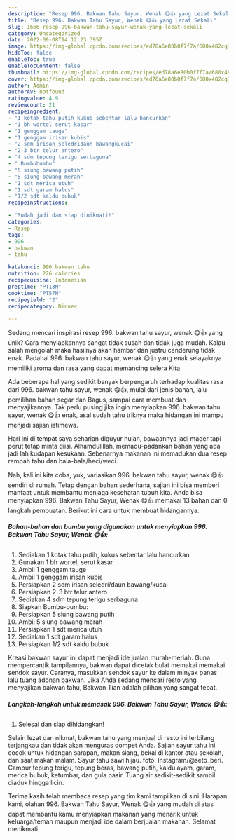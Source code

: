 ```yaml
---
description: "Resep 996. Bakwan Tahu Sayur, Wenak 😋👍 yang Lezat Sekali"
title: "Resep 996. Bakwan Tahu Sayur, Wenak 😋👍 yang Lezat Sekali"
slug: 1666-resep-996-bakwan-tahu-sayur-wenak-yang-lezat-sekali
category: Uncategorized
date: 2022-09-08T14:12:23.395Z
image: https://img-global.cpcdn.com/recipes/ed78a6e80b0f7f7a/680x482cq70/996-bakwan-tahu-sayur-wenak-foto-resep-utama.jpg
hideToc: false
enableToc: true
enableTocContent: false
thumbnail: https://img-global.cpcdn.com/recipes/ed78a6e80b0f7f7a/680x482cq70/996-bakwan-tahu-sayur-wenak-foto-resep-utama.jpg
cover: https://img-global.cpcdn.com/recipes/ed78a6e80b0f7f7a/680x482cq70/996-bakwan-tahu-sayur-wenak-foto-resep-utama.jpg
author: Admin
authorAv: notfound
ratingvalue: 4.9
reviewcount: 21
recipeingredient:
- "1 kotak tahu putih kukus sebentar lalu hancurkan"
- "1 bh wortel serut kasar"
- "1 genggam tauge"
- "1 genggam irisan kubis"
- "2 sdm irisan seledridaun bawangkucai"
- "2-3 btr telur antero"
- "4 sdm tepung terigu serbaguna"
- " Bumbubumbu"
- "5 siung bawang putih"
- "5 siung bawang merah"
- "1 sdt merica utuh"
- "1 sdt garam halus"
- "1/2 sdt kaldu bubuk"
recipeinstructions:

- "Sudah jadi dan siap dinikmati!"
categories:
- Resep
tags:
- 996
- bakwan
- tahu

katakunci: 996 bakwan tahu 
nutrition: 226 calories
recipecuisine: Indonesian
preptime: "PT13M"
cooktime: "PT57M"
recipeyield: "2"
recipecategory: Dinner

---
```





Sedang mencari inspirasi resep 996. bakwan tahu sayur, wenak 😋👍 yang unik? Cara menyiapkannya sangat tidak susah dan tidak juga mudah. Kalau salah mengolah maka hasilnya akan hambar dan justru cenderung tidak enak. Padahal 996. bakwan tahu sayur, wenak 😋👍 yang enak selayaknya memiliki aroma dan rasa yang dapat memancing selera Kita.





Ada beberapa hal yang sedikit banyak berpengaruh terhadap kualitas rasa dari 996. bakwan tahu sayur, wenak 😋👍, mulai dari jenis bahan, lalu pemilihan bahan segar dan Bagus, sampai cara membuat dan menyajikannya. Tak perlu pusing jika ingin menyiapkan 996. bakwan tahu sayur, wenak 😋👍 enak,      asal sudah tahu triknya maka hidangan ini mampu menjadi sajian istimewa.














Hari ini di tempat saya seharian diguyur hujan, bawaannya jadi mager tapi perut tetap minta diisi. Alhamdulillah, memadu-padankan bahan yang ada jadi lah kudapan kesukaan. Sebenarnya makanan ini memadukan dua resep rempah tahu dan bala-bala/heci/weci.






Nah, kali ini kita coba, yuk, variasikan 996. bakwan tahu sayur, wenak 😋👍 sendiri di rumah. Tetap dengan bahan sederhana, sajian ini bisa memberi manfaat untuk membantu menjaga kesehatan tubuh kita. Anda bisa menyiapkan 996. Bakwan Tahu Sayur, Wenak 😋👍 memakai 13 bahan dan 0 langkah pembuatan. Berikut ini cara untuk membuat hidangannya.

<!--inarticleads1-->

##### Bahan-bahan dan bumbu yang digunakan untuk menyiapkan 996. Bakwan Tahu Sayur, Wenak 😋👍:

1. Sediakan 1 kotak tahu putih, kukus sebentar lalu hancurkan
1. Gunakan 1 bh wortel, serut kasar
1. Ambil 1 genggam tauge
1. Ambil 1 genggam irisan kubis
1. Persiapkan 2 sdm irisan seledri/daun bawang/kucai
1. Persiapkan 2-3 btr telur antero
1. Sediakan 4 sdm tepung terigu serbaguna
1. Siapkan  Bumbu-bumbu:
1. Persiapkan 5 siung bawang putih
1. Ambil 5 siung bawang merah
1. Persiapkan 1 sdt merica utuh
1. Sediakan 1 sdt garam halus
1. Persiapkan 1/2 sdt kaldu bubuk


Kreasi bakwan sayur ini dapat menjadi ide jualan murah-meriah. Guna mempercantik tampilannya, bakwan dapat dicetak bulat memakai memakai sendok sayur. Caranya, masukkan sendok sayur ke dalam minyak panas lalu tuang adonan bakwan. Jika Anda sedang mencari resto yang menyajikan bakwan tahu, Bakwan Tian adalah pilihan yang sangat tepat. 

<!--inarticleads2-->

##### Langkah-langkah untuk memasak 996. Bakwan Tahu Sayur, Wenak 😋👍:


1. Selesai dan siap dihidangkan!

Selain lezat dan nikmat, bakwan tahu yang menjual di resto ini terbilang terjangkau dan tidak akan menguras dompet Anda. Sajian sayur tahu ini cocok untuk hidangan sarapan, makan siang, bekal di kantor atau sekolah, dan saat makan malam. Sayur tahu sawi hijau. foto: Instagram/@seto_beri. Campur tepung terigu, tepung beras, bawang putih, kaldu ayam, garam, merica bubuk, ketumbar, dan gula pasir. Tuang air sedikit-sedikit sambil diaduk hingga licin. 

Terima kasih telah membaca resep yang tim kami tampilkan di sini. Harapan kami, olahan 996. Bakwan Tahu Sayur, Wenak 😋👍 yang mudah di atas dapat membantu kamu menyiapkan makanan yang menarik untuk keluarga/teman maupun menjadi ide dalam berjualan makanan. Selamat menikmati
